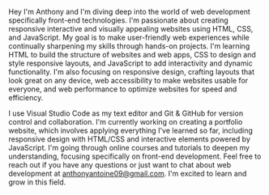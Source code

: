 Hey I'm Anthony and I'm diving deep into the world of web development specifically front-end technologies. I'm passionate about creating responsive interactive and visually appealing websites using HTML, CSS, and JavaScript. My goal is to make user-friendly web experiences while continually sharpening my skills through hands-on projects. I'm learning HTML to build the structure of websites and web apps, CSS to design and style responsive layouts, and JavaScript to add interactivity and dynamic functionality. I'm also focusing on responsive design, crafting layouts that look great on any device, web accessibility to make websites usable for everyone, and web performance to optimize websites for speed and efficiency.

I use Visual Studio Code as my text editor and Git & GitHub for version control and collaboration. I'm currently working on creating a portfolio website, which involves applying everything I've learned so far, including responsive design with HTML/CSS and interactive elements powered by JavaScript. I'm going through online courses and tutorials to deepen my understanding, focusing specifically on front-end development. Feel free to reach out if you have any questions or just want to chat about web development at anthonyantoine09@gmail.com. I'm excited to learn and grow in this field.

